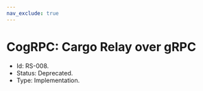 ```yaml
---
nav_exclude: true
---
```

# CogRPC: Cargo Relay over gRPC

- Id: RS-008.
- Status: Deprecated.
- Type: Implementation.
